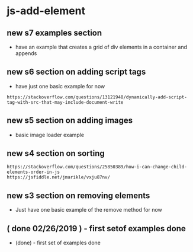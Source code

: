 # js-add-element

## new s7 examples section
* have an example that creates a grid of div elements in a container and appends

## new s6 section on adding script tags
* have just one basic example for now

```
https://stackoverflow.com/questions/13121948/dynamically-add-script-tag-with-src-that-may-include-document-write
```

## new s5 section on adding images
* basic image loader example

## new s4 section on sorting

```
https://stackoverflow.com/questions/25850389/how-i-can-change-child-elements-order-in-js
https://jsfiddle.net/jmarikle/vxju87nv/
```

## new s3 section on removing elements
* Just have one basic example of the remove method for now

## ( done 02/26/2019 ) - first setof examples done
* (done) - first set of examples done